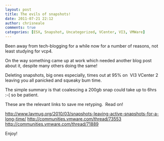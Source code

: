```yaml
---
layout: post
title: The evils of snapshots!
date: 2011-07-21 22:12
author: chrisneale
comments: true
categories: [ESX, Snapshot, Uncategorized, VCenter, VI3, VMWare]
---
```

Been away from tech-blogging for a while now for a number of reasons, not least studying for vcp4.

On the way something came up at work which needed another blog post about it, despite many others doing the same!

Deleting snapshots, big ones especially, times out at 95% on  VI3 VCenter 2 leaving you all panicked and squeaky bum time.

The simple summary is that coalescing a 200gb snap could take up to 6hrs :-( so be patient.

These are the relevant links to save me retyping.  Read on!

<a href="http://www.lavmug.org/2010/03/snapshots-leaving-active-snapshots-for-a-long-time/">http://www.lavmug.org/2010/03/snapshots-leaving-active-snapshots-for-a-long-time/
</a><a href="http://communities.vmware.com/thread/73553">http://communities.vmware.com/thread/73553
</a><a href="http://communities.vmware.com/thread/71889">http://communities.vmware.com/thread/71889</a>

Enjoy!

&nbsp;

&nbsp;

&nbsp;

&nbsp;

&nbsp;

&nbsp;
